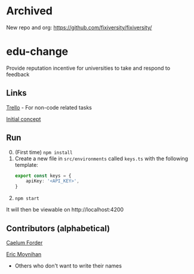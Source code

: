 # Archived
New repo and org: https://github.com/fixiversity/fixiversity/

# edu-change
Provide reputation incentive for universities to take and respond to feedback

## Links

[Trello](https://trello.com/b/pS4hy32F) - For non-code related tasks


[Initial concept](https://www.mindmeister.com/maps/public_map_shell/1188006260/edu-change?width=600&height=400&z=auto&t=20wnaR6osb&live_update=1)

## Run
0. (First time) `npm install`
1. Create a new file in `src/environments` called `keys.ts` with the following template:
    ```ts
    export const keys = {
        apiKey: '<API_KEY>',
    }
    ```
2. `npm start`

It will then be viewable on http://localhost:4200

## Contributors (alphabetical)
[Caelum Forder](https://github.com/CaelumF)

[Eric Moynihan](https://github.com/TooFiveFive)

+ Others who don't want to write their names 
